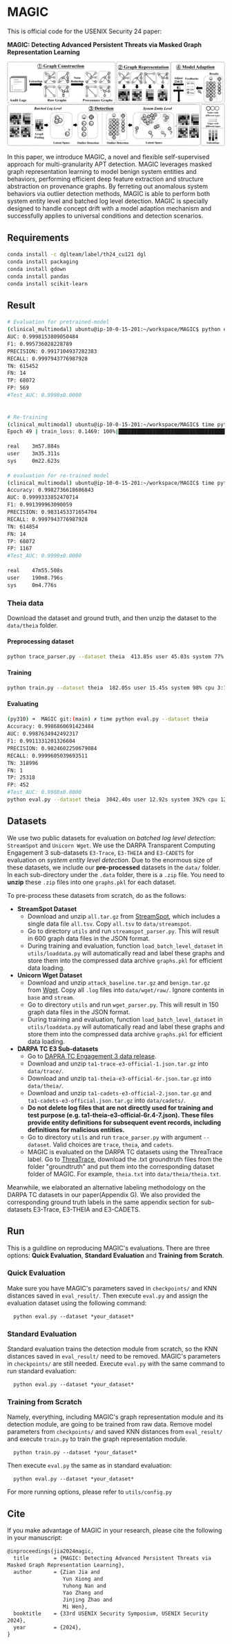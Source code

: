 # MAGIC

This is official code for the USENIX Security 24 paper:

**MAGIC: Detecting Advanced Persistent Threats via Masked Graph Representation Learning**

![](./figs/model.png)

In this paper, we introduce MAGIC, a novel and flexible self-supervised approach for multi-granularity APT detection. MAGIC leverages masked graph representation learning to model benign system entities and behaviors, performing efficient deep feature extraction and structure abstraction on provenance graphs. By ferreting out anomalous system behaviors via outlier detection methods, MAGIC is able to perform both system entity level and batched log level detection. MAGIC is specially designed to handle concept drift with a model adaption mechanism and successfully applies to universal conditions and detection scenarios.

## Requirements

```bash
conda install -c dglteam/label/th24_cu121 dgl
conda install packaging
conda install gdown 
conda install pandas 
conda install scikit-learn
```


## Result

```bash
# Evaluation for pretrained-model
(clinical_multimodal) ubuntu@ip-10-0-15-201:~/workspace/MAGIC$ python eval.py --dataset trace
AUC: 0.9998153809050484
F1: 0.995736028228789
PRECISION: 0.9917104937282383
RECALL: 0.9997943776987928
TN: 615452
FN: 14
TP: 68072
FP: 569
#Test_AUC: 0.9998±0.0000


# Re-training
(clinical_multimodal) ubuntu@ip-10-0-15-201:~/workspace/MAGIC$ time python train.py --dataset trace
Epoch 49 | train_loss: 0.1469: 100%|███████████████████████████████████████████████████████████████████████████████████████████████████████| 50/50 [03:53<00:00,  4.67s/it]

real    3m57.884s
user    3m35.311s
sys     0m22.623s

# evaluation for re-trained model
(clinical_multimodal) ubuntu@ip-10-0-15-201:~/workspace/MAGIC$ time python eval.py --dataset trace
Accuracy: 0.9982736618686843
AUC: 0.9999333852470714
F1: 0.991399963090059
PRECISION: 0.9831453371654704
RECALL: 0.9997943776987928
TN: 614854
FN: 14
TP: 68072
FP: 1167
#Test_AUC: 0.9999±0.0000

real    47m55.508s
user    190m8.796s
sys     0m4.776s
```

### Theia data

Download the dataset and ground truth, and then unzip the dataset to the `data/theia` folder.

#### Preprocessing dataset

```bash
python trace_parser.py --dataset theia  413.85s user 45.03s system 77% cpu 9:54.83 total
```

#### Training

```bash
python train.py --dataset theia  182.05s user 15.45s system 98% cpu 3:19.70 total
```

#### Evaluating

```bash
(py310) ➜  MAGIC git:(main) ✗ time python eval.py --dataset theia 
Accuracy: 0.9986860691423484
AUC: 0.9987634942492317
F1: 0.9911331201326604
PRECISION: 0.9824602250679084
RECALL: 0.9999605039693511
TN: 318996
FN: 1
TP: 25318
FP: 452
#Test_AUC: 0.9988±0.0000
python eval.py --dataset theia  3042.40s user 12.92s system 392% cpu 12:57.63 total
```



## Datasets

We use two public datasets for evaluation on *batched log level detection*: `StreamSpot` and `Unicorn Wget`.
We use the DARPA Transparent Computing Engagement 3 sub-datasets `E3-Trace`, `E3-THEIA` and `E3-CADETS` for evaluation on *system entity level detection*.
Due to the enormous size of these datasets, we include our **pre-processed** datasets in the `data/` folder. In each sub-directory under the `.data` folder, there is a `.zip` file. You need to **unzip** these `.zip` files into one `graphs.pkl` for each dataset. 

To pre-process these datasets from scratch, do as the follows:

- **StreamSpot Dataset**
  - Download and unzip `all.tar.gz` from [StreamSpot](https://github.com/sbustreamspot/sbustreamspot-data), which includes a single data file `all.tsv`. Copy `all.tsv` to `data/streamspot`.
  - Go to directory `utils` and run `streamspot_parser.py`. This will result in 600 graph data files in the JSON format. 
  - During training and evaluation, function `load_batch_level_dataset` in `utils/loaddata.py` will automatically read and label these graphs and store them into the compressed data archive `graphs.pkl` for efficient data loading.
- **Unicorn Wget Dataset**
  - Download and unzip `attack_baseline.tar.gz` and `benign.tar.gz` from [Wget](https://dataverse.harvard.edu/dataset.xhtml?persistentId=doi:10.7910/DVN/IA8UOS). Copy all `.log` files into `data/wget/raw/`. Ignore contents in `base` and `stream`.
  - Go to directory `utils` and run `wget_parser.py`. This will result in 150 graph data files in the JSON format.
  - During training and evaluation, function `load_batch_level_dataset` in `utils/loaddata.py` will automatically read and label these graphs and store them into the compressed data archive `graphs.pkl` for efficient data loading.
- **DARPA TC E3 Sub-datasets**
  - Go to [DAPRA TC Engagement 3 data release](https://github.com/darpa-i2o/Transparent-Computing).
  - Download and unzip `ta1-trace-e3-official-1.json.tar.gz` into `data/trace/`.
  - Download and unzip `ta1-theia-e3-official-6r.json.tar.gz` into `data/theia/`.
  - Download and unzip `ta1-cadets-e3-official-2.json.tar.gz` and `ta1-cadets-e3-official.json.tar.gz` into `data/cadets/`.
  - **Do not delete log files that are not directly used for training and test purpose (e.g. ta1-theia-e3-official-6r.4-7.json). These files provide entity definitions for subsequent event records, including definitions for malicious entities.**
  - Go to directory `utils` and run `trace_parser.py` with argument `--dataset`. Valid choices are `trace`, `theia`, and `cadets`.
  - MAGIC is evaluated on the DARPA TC datasets using the ThreaTrace label. Go to [ThreaTrace](https://github.com/threaTrace-detector/threaTrace), download the .txt groundtruth files from the folder "groundtruth" and put them into the corresponding dataset folder of MAGIC. For example, `theia.txt` into `data/theia/theia.txt`. 

Meanwhile, we elaborated an alternative labeling methodology on the DARPA TC datasets in our paper(Appendix G). We also provided the corresponding ground truth labels in the same appendix section for sub-datasets E3-Trace, E3-THEIA and E3-CADETS.


## Run

This is a guildline on reproducing MAGIC's evaluations. There are three options: **Quick Evaluation**, **Standard Evaluation** and **Training from Scratch**.

### Quick Evaluation

Make sure you have MAGIC's parameters saved in `checkpoints/` and KNN distances saved in `eval_result/`. Then execute `eval.py` and assign the evaluation dataset using the following command:
```
  python eval.py --dataset *your_dataset*
```
### Standard Evaluation

Standard evaluation trains the detection module from scratch, so the KNN distances saved in `eval_result/` need to be removed. MAGIC's parameters in `checkpoints/` are still needed. Execute `eval.py` with the same command to run standard evaluation:
```
  python eval.py --dataset *your_dataset*
```
### Training from Scratch

Namely, everything, including MAGIC's graph representation module and its detection module, are going to be trained from raw data. Remove model parameters from `checkpoints/` and saved KNN distances from `eval_result/` and execute `train.py` to train the graph representation module. 
```
  python train.py --dataset *your_dataset*
```
Then execute `eval.py` the same as in standard evaluation:
```
  python eval.py --dataset *your_dataset*
```
For more running options, please refer to `utils/config.py`


## Cite 
 
If you make advantage of MAGIC in your research, please cite the following in your manuscript:

```
@inproceedings{jia2024magic,
  title        = {MAGIC: Detecting Advanced Persistent Threats via Masked Graph Representation Learning},
  author       = {Zian Jia and
                  Yun Xiong and
                  Yuhong Nan and
                  Yao Zhang and
                  Jinjing Zhao and
                  Mi Wen},
  booktitle    = {33rd USENIX Security Symposium, USENIX Security 2024},
  year         = {2024},
}
```
